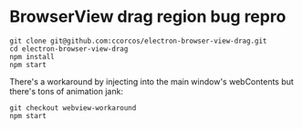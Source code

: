 # BrowserView drag region bug repro

```
git clone git@github.com:ccorcos/electron-browser-view-drag.git
cd electron-browser-view-drag
npm install
npm start
```

There's a workaround by injecting into the main window's webContents but there's tons of animation jank:

```
git checkout webview-workaround
npm start
```

